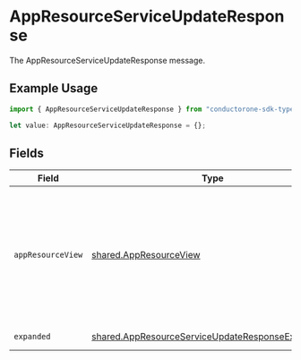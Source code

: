 # AppResourceServiceUpdateResponse

The AppResourceServiceUpdateResponse message.

## Example Usage

```typescript
import { AppResourceServiceUpdateResponse } from "conductorone-sdk-typescript/sdk/models/shared";

let value: AppResourceServiceUpdateResponse = {};
```

## Fields

| Field                                                                                                                                                                                               | Type                                                                                                                                                                                                | Required                                                                                                                                                                                            | Description                                                                                                                                                                                         |
| --------------------------------------------------------------------------------------------------------------------------------------------------------------------------------------------------- | --------------------------------------------------------------------------------------------------------------------------------------------------------------------------------------------------- | --------------------------------------------------------------------------------------------------------------------------------------------------------------------------------------------------- | --------------------------------------------------------------------------------------------------------------------------------------------------------------------------------------------------- |
| `appResourceView`                                                                                                                                                                                   | [shared.AppResourceView](../../../sdk/models/shared/appresourceview.md)                                                                                                                             | :heavy_minus_sign:                                                                                                                                                                                  | The app resource view returns an app resource with paths for items in the expand mask filled in when this response is returned and a request expand mask has "*" or "app_id" or "resource_type_id". |
| `expanded`                                                                                                                                                                                          | [shared.AppResourceServiceUpdateResponseExpanded](../../../sdk/models/shared/appresourceserviceupdateresponseexpanded.md)[]                                                                         | :heavy_minus_sign:                                                                                                                                                                                  | The expanded field.                                                                                                                                                                                 |
